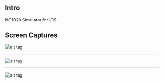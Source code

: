 Intro
-------------

NC1020 Simulator for iOS


Screen Captures
-------------
![alt tag](https://raw.githubusercontent.com/rainyx/NC1020/master/pics/85A22575FFCC658B5690D8548FFF93B2.png)


----------


![alt tag](https://raw.githubusercontent.com/rainyx/NC1020/master/pics/6520DA691ABCF4A83E28695248B24504.png)


----------


![alt tag](https://raw.githubusercontent.com/rainyx/NC1020/master/pics/117D1F4423AC96726E1A5368396976A9.png)

